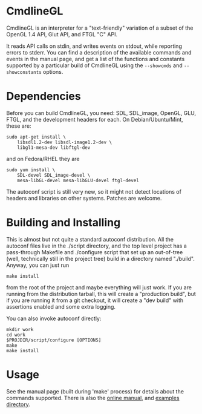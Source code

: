 CmdlineGL
=========

CmdlineGL is an interpreter for a "text-friendly" variation of a subset of the
OpenGL 1.4 API, Glut API, and FTGL "C" API.

It reads API calls on stdin, and writes events on stdout, while reporting
errors to stderr.  You can find a description of the available commands and
events in the manual page, and get a list of the functions and constants
supported by a particular build of CmdlineGL using the
``--showcmds`` and ``--showconstants`` options.

Dependencies
============

Before you can build CmdlineGL, you need: SDL, SDL_image, OpenGL, GLU, FTGL,
and the development headers for each.  On Debian/Ubuntu/Mint, these are:

    sudo apt-get install \
        libsdl1.2-dev libsdl-image1.2-dev \
        libgl1-mesa-dev libftgl-dev

and on Fedora/RHEL they are

    sudo yum install \
        SDL-devel SDL_image-devel \
        mesa-libGL-devel mesa-libGLU-devel ftgl-devel

The autoconf script is still very new, so it might not detect locations of
headers and libraries on other systems.  Patches are welcome.

Building and Installing
=======================

This is almost but not quite a standard autoconf distribution.  All the
autoconf files live in the ./script directory, and the top level project has
a pass-through Makefile and ./configure script that set up an out-of-tree
(well, technically still in the project tree) build in a directory named
"./build".  Anyway, you can just run

    make install

from the root of the project and maybe everything will just work.  If you are
running from the distribution tarball, this will create a "production build",
but if you are running it from a git checkout, it will create a "dev build"
with assertions enabled and some extra logging.

You can also invoke autoconf directly:

    mkdir work
    cd work
    $PROJDIR/script/configure [OPTIONS]
    make
    make install

Usage
=====

See the manual page (built during 'make' process) for details about the commands
supported. There is also the [online manual], and [examples directory].

[examples directory]: ./share/examples
[online manual]: https://www.nrdvana.net/cmdlinegl/release/current/CmdlineGL.html
